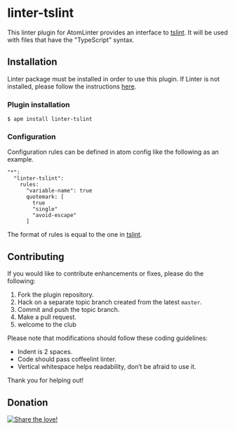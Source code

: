 linter-tslint
=========================

This linter plugin for AtomLinter provides an interface to [tslint](https://github.com/palantir/tslint). It will be used with files that have the "TypeScript" syntax.

## Installation
Linter package must be installed in order to use this plugin. If Linter is not installed, please follow the instructions [here](https://github.com/AtomLinter/Linter).

### Plugin installation
```
$ apm install linter-tslint
```

### Configuration
Configuration rules can be defined in atom config like the following as an example.
```
"*":
  "linter-tslint":
    rules:
      "variable-name": true
      quotemark: [
        true
        "single"
        "avoid-escape"
      ]
```
The format of rules is equal to the one in [tslint](https://github.com/palantir/tslint#usage).

## Contributing
If you would like to contribute enhancements or fixes, please do the following:

1. Fork the plugin repository.
1. Hack on a separate topic branch created from the latest `master`.
1. Commit and push the topic branch.
1. Make a pull request.
1. welcome to the club

Please note that modifications should follow these coding guidelines:

- Indent is 2 spaces.
- Code should pass coffeelint linter.
- Vertical whitespace helps readability, don’t be afraid to use it.

Thank you for helping out!

## Donation
[![Share the love!](https://chewbacco-stuff.s3.amazonaws.com/donate.png)](https://www.paypal.com/cgi-bin/webscr?cmd=_s-xclick&hosted_button_id=KXUYS4ARNHCN8)
